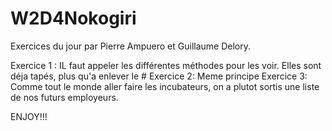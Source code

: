 # W2D4Nokogiri
Exercices du jour par Pierre Ampuero  et Guillaume Delory.

Exercice 1 : IL faut appeler les différentes méthodes pour les voir. Elles sont déja tapés, plus qu'a enlever le #
Exercice 2: Meme principe
Exercice 3: Comme tout le monde aller faire les incubateurs, on a plutot sortis une liste de nos futurs employeurs.

ENJOY!!!
